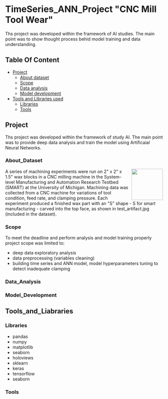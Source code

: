 # TimeSeries_ANN_Project "CNC Mill Tool Wear"

Ths project was developed within the framework of AI studies. The main point was to show thought process behid model training and data understanding.



## Table Of Content
- [Project](#Project)
    - [About dataset](#About_Dataset)
    - [Scope](#Scope)
    - [Data analysis](#Data_Analysis)
    - [Model development](#Model_Development)
- [Tools and Libraries used](#Tools_and_Liabraries)
    - [Libraries](#Libraries)
    - [Tools](#Tools)

## Project

Ths project was developed within the framework of study AI. The main point was to provide deep data analysis and train the model using Artificaial Neural Networks.

### About_Dataset


<img align="right" width="100" height="100" src="https://github.com/MarinaPak108/AI_CNC/blob/main/test_artifact.jpg">
A series of machining experiments were run on 2" x 2" x 1.5" wax blocks in a CNC milling machine in the System-level Manufacturing and Automation Research Testbed (SMART) at the University of Michigan. Machining data was collected from a CNC machine for variations of tool condition, feed rate, and clamping pressure. Each experiment produced a finished wax part with an "S" shape - S for smart manufacturing - carved into the top face, as shown in test_artifact.jpg (included in the dataset).



### Scope

To meet the deadline and perform analysis and model training properly project scope was limited to:

*   deep data exploratory analysis
*   data preprocessing (variables cleaning)
*   building time series  and ANN model, model hyperparameters tuning to detect inadequate clamping

### Data_Analysis
### Model_Development

## Tools_and_Liabraries
### Libraries
*   pandas
*   numpy
*   matplotlib
*   seaborn
*   holoviews
*   sklearn
*   keras
*   tensorflow
*   seaborn
### Tools

